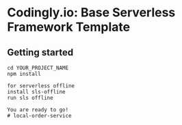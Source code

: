 # Codingly.io: Base Serverless Framework Template

## Getting started
```
cd YOUR_PROJECT_NAME
npm install

for serverless offline
install sls-offline
run sls offline

You are ready to go!
# local-order-service
